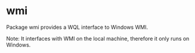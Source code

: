 # wmi

Package wmi provides a WQL interface to Windows WMI.

Note: It interfaces with WMI on the local machine, therefore it only runs on Windows.
